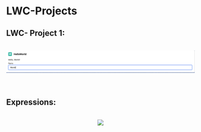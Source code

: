 # LWC-Projects
<h2>LWC- Project 1:</h2>

<p align="center">
<br/>
<img src="HelloWorldLCW.png"/>
<br />
<br />
  <br/>

<h2>Expressions:</h2>

<p align="center">
<br/>
<img src="Expressions.png"/>
<br />
<br />
  <br/>

